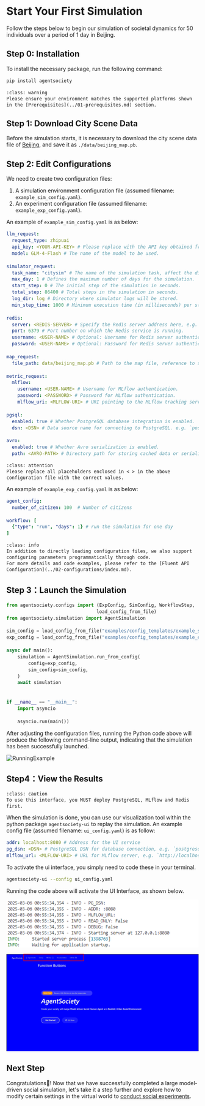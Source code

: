 # Start Your First Simulation

Follow the steps below to begin our simulation of societal dynamics for 50 individuals over a period of 1 day in Beijing.

## Step 0: Installation

To install the necessary package, run the following command:

```bash
pip install agentsociety
```

```{admonition} Warning
:class: warning
Please ensure your environment matches the supported platforms shown in the [Prerequisites](../01-prerequisites.md) section.
```

## Step 1: Download City Scene Data

Before the simulation starts, it is necessary to download the city scene data file of [Beijing](https://cloud.tsinghua.edu.cn/f/f5c777485d2748fa8535/?dl=1), and save it as `./data/beijing_map.pb`.

## Step 2: Edit Configurations

We need to create two configuration files:
1. A simulation environment configuration file (assumed filename: `example_sim_config.yaml`).
2. An experiment configuration file (assumed filename: `example_exp_config.yaml`).

An example of `example_sim_config.yaml` is as below:
```yaml
llm_request:
  request_type: zhipuai
  api_key: <YOUR-API-KEY> # Please replace with the API key obtained from the LLM provider website.
  model: GLM-4-Flash # The name of the model to be used.

simulator_request:
  task_name: "citysim" # The name of the simulation task, affect the directory name for log output
  max_day: 1 # Defines the maximum number of days for the simulation.
  start_step: 0 # The initial step of the simulation in seconds.
  total_step: 86400 # Total steps in the simulation in seconds.
  log_dir: log # Directory where simulator logs will be stored.
  min_step_time: 1000 # Minimum execution time (in milliseconds) per step.

redis:
  server: <REDIS-SERVER> # Specify the Redis server address here, e.g. `localhost`.
  port: 6379 # Port number on which the Redis service is running.
  username: <USER-NAME> # Optional: Username for Redis server authentication. If not required, remove this line.
  password: <USER-NAME> # Optional: Password for Redis server authentication. If not required, remove this line.

map_request:
  file_path: data/beijing_map.pb # Path to the map file, reference to step1.

metric_request:
  mlflow: 
    username: <USER-NAME> # Username for MLflow authentication.
    password: <PASSWORD> # Password for MLflow authentication.
    mlflow_uri: <MLFLOW-URI> # URI pointing to the MLflow tracking server, e.g. `http://localhost:59000`.

pgsql:
  enabled: true # Whether PostgreSQL database integration is enabled.
  dsn: <DSN> # Data source name for connecting to PostgreSQL. e.g. `postgresql://postgres:CHANGE_ME@localhost:5432/postgres`.

avro:
  enabled: true # Whether Avro serialization is enabled.
  path: <AVRO-PATH> # Directory path for storing cached data or serialized files.

```

```{admonition} Attention
:class: attention
Please replace all placeholders enclosed in < > in the above configuration file with the correct values.
```
An example of `example_exp_config.yaml` is as below:
```yaml
agent_config:
  number_of_citizen: 100  # Number of citizens

workflow: [
  {"type": "run", "days": 1} # run the simulation for one day
]

```

```{admonition} Info
:class: info
In addition to directly loading configuration files, we also support configuring parameters programmatically through code. 
For more details and code examples, please refer to the [Fluent API Configuration](../02-configurations/index.md).
```

## Step 3：Launch the Simulation

```python
from agentsociety.configs import (ExpConfig, SimConfig, WorkflowStep,
                                 load_config_from_file)
from agentsociety.simulation import AgentSimulation

sim_config = load_config_from_file("examples/config_templates/example_sim_config.yaml", SimConfig)
exp_config = load_config_from_file("examples/config_templates/example_exp_config.yaml", ExpConfig)

async def main():
    simulation = AgentSimulation.run_from_config(
        config=exp_config,
        sim_config=sim_config,
    )
    await simulation


if __name__ == "__main__":
    import asyncio

    asyncio.run(main())

```

After adjusting the configuration files, running the Python code above will produce the following command-line output, indicating that the simulation has been successfully launched.

![RunningExample](../_static/01-running-example.png)

## Step4：View the Results

```{admonition} Caution
:class: caution
To use this interface, you MUST deploy PostgreSQL, MLflow and Redis first.
```

When the simulation is done, you can use our visualization tool within the python package `agentsociety-ui` to replay the simulation.
An example config file (assumed filename: `ui_config.yaml`) is as follow:

```yaml
addr: localhost:8080 # Address for the UI service
pg_dsn: <DSN> # PostgreSQL DSN for database connection, e.g. `postgresql://postgres:CHANGE_ME@postgresql:5432/postgres`
mlflow_url: <MLFLOW-URI> # URL for MLflow server, e.g. `http://localhost:59000`
```

To activate the ui interface, you simply need to code these in your terminal. 
```bash
agentsociety-ui --config ui_config.yaml
```

Running the code above will activate the UI Interface, as shown below.

![start-ui](../_static/01-start-ui.png)

![home-page](../_static/01-ui-home-page.jpg) 

## Next Step

Congratulations🎇! Now that we have successfully completed a large model-driven social simulation, let's take it a step further and explore how to modify certain settings in the virtual world to [conduct social experiments](./03-conduct-your-first-experiment.md).
